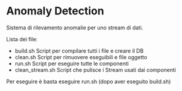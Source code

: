 # Anomaly Detection

Sistema di rilevamento anomalie per uno stream di dati.

Lista dei file:

- build.sh Script per compilare tutti i file e creare il DB
- clean.sh Script per rimuovere eseguibili e file oggetto
- run.sh Script per eseguire tutte le componenti
- clean_stream.sh Script che pulisce i Stream usati dai componenti

Per eseguire è basta eseguire run.sh (dopo aver eseguito build.sh)
